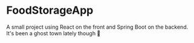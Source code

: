 # FoodStorageApp

A small project using React on the front and Spring Boot on the backend. It's been a ghost town lately though 👻
